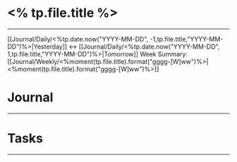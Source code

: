 # <% tp.file.title %>
---
[[Journal/Daily/<%tp.date.now("YYYY-MM-DD", -1,tp.file.title,"YYYY-MM-DD")%>|Yesterday]] <-> [[Journal/Daily/<%tp.date.now("YYYY-MM-DD", 1,tp.file.title,"YYYY-MM-DD")%>|Tomorrow]]
Week Summary: [[Journal/Weekly/<%moment(tp.file.title).format("gggg-[W]ww")%>|<%moment(tp.file.title).format("gggg-[W]ww")%>]]

# Journal
---



# Tasks
---
